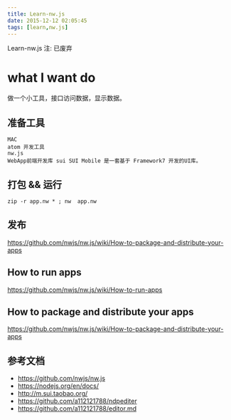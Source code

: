 ```yaml
---
title: Learn-nw.js
date: 2015-12-12 02:05:45
tags: [learn,nw.js]
---
```


Learn-nw.js
注: 已废弃
<!--more-->

# what I want do
做一个小工具，接口访问数据，显示数据。
## 准备工具
    MAC
    atom 开发工具
    nw.js
    WebApp前端开发库 sui SUI Mobile 是一套基于 Framework7 开发的UI库。


## 打包 && 运行
    zip -r app.nw * ; nw  app.nw
## 发布
<https://github.com/nwjs/nw.js/wiki/How-to-package-and-distribute-your-apps>
## How to run apps
<https://github.com/nwjs/nw.js/wiki/How-to-run-apps>

## How to package and distribute your apps
<https://github.com/nwjs/nw.js/wiki/How-to-package-and-distribute-your-apps>

## 参考文档
* <https://github.com/nwjs/nw.js>
* <https://nodejs.org/en/docs/>
* <http://m.sui.taobao.org/>
* <https://github.com/a112121788/ndpediter>
* <https://github.com/a112121788/editor.md>